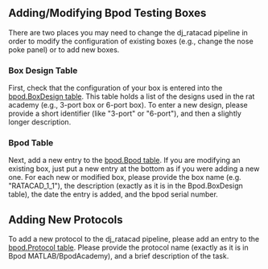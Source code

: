 ## Adding/Modifying Bpod Testing Boxes

There are two places you may need to change the dj_ratacad pipeline in order to modify the configuration of existing boxes (e.g., change the nose poke panel) or to add new boxes.

### Box Design Table

First, check that the configuration of your box is entered into the [bpod.BoxDesign table](../dj_ratacad/bpod.py#L21). This table holds a list of the designs used in the rat academy (e.g., 3-port box or 6-port box). To enter a new design, please provide a short identifier (like "3-port" or "6-port"), and then a slightly longer description.

### Bpod Table

Next, add a new entry to the [bpod.Bpod table](../dj_ratacad/bpod.py#L42). If you are modifying an existing box, just put a new entry at the bottom as if you were adding a new one. For each new or modified box, please provide the box name (e.g. "RATACAD_1_1"), the description (exactly as it is in the Bpod.BoxDesign table), the date the entry is added, and the bpod serial number.

## Adding New Protocols

To add a new protocol to the dj_ratacad pipeline, please add an entry to the [bpod.Protocol table](../dj_ratacad/bpod.py#L96). Please provide the protocol name (exactly as it is in Bpod MATLAB/BpodAcademy), and a brief description of the task.